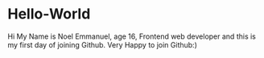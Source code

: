 # Hello-World
Hi My Name is Noel Emmanuel,
age 16,
Frontend web developer
and this is my first day of joining Github.
Very Happy to join Github:)
